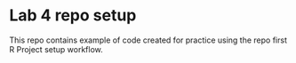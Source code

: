 # Lab 4 repo setup
This repo contains example of code created for practice using the repo first R Project setup workflow. 

